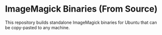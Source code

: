 #  ImageMagick Binaries (From Source)

This repository builds standalone ImageMagick binaries for Ubuntu that can be copy-pasted to any machine.
